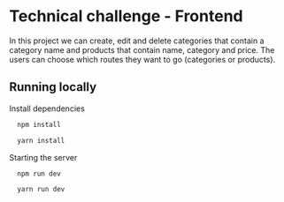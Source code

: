 # Technical challenge - Frontend

In this project we can create, edit and delete categories that contain a category name and products that contain name, category and price. The users can choose which routes they want to go (categories or products).
## Running locally

Install dependencies

```bash
  npm install
```
```bash
  yarn install
```

Starting the server

```bash
  npm run dev
```
```bash
  yarn run dev
```
